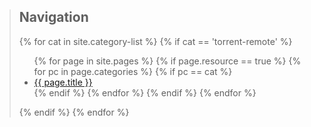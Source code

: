 > ## Navigation
> {% for cat in site.category-list %}
> {% if cat == 'torrent-remote' %}
> <ul>
>   {% for page in site.pages %}
>     {% if page.resource == true %}
>       {% for pc in page.categories %}
>         {% if pc == cat %}
>           <li><a href="/docs{{ page.url }}">{{ page.title }}</a></li>
>         {% endif %}   
>       {% endfor %}  
>     {% endif %}   
>   {% endfor %}  
> </ul>
> {% endif %}
> {% endfor %} 
